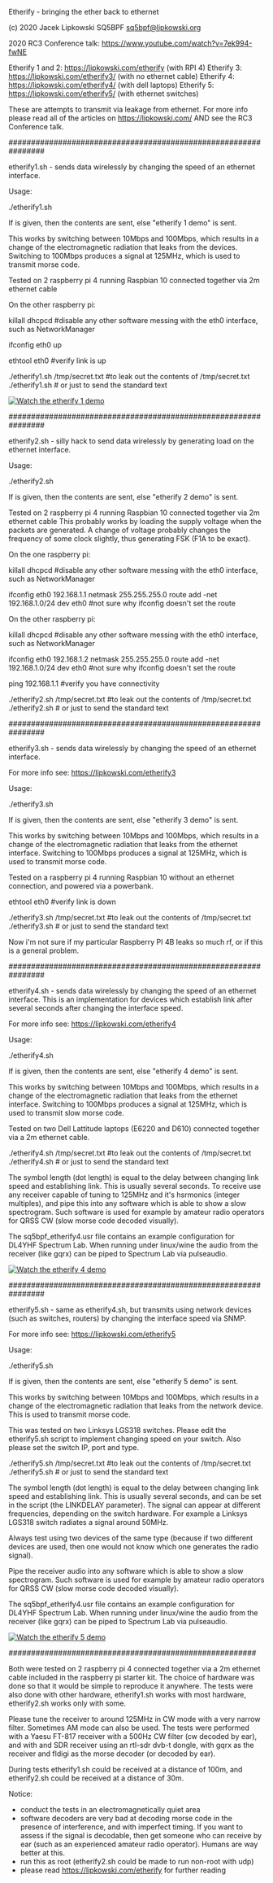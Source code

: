 Etherify - bringing the ether back to ethernet

(c) 2020 Jacek Lipkowski SQ5BPF <sq5bpf@lipkowski.org>

2020 RC3 Conference talk: https://www.youtube.com/watch?v=7ek994-fwNE

Etherify 1 and 2: https://lipkowski.com/etherify (with RPI 4)
Etherify 3: https://lipkowski.com/etherify3/ (with no ethernet cable)
Etherify 4: https://lipkowski.com/etherify4/ (with dell laptops)
Etherify 5: https://lipkowski.com/etherify5/ (with ethernet switches)

These are attempts to transmit via leakage from ethernet.
For more info please read all of the articles on https://lipkowski.com/ AND see the RC3 Conference talk.


################################################################

etherify1.sh  - sends data wirelessly by changing the speed of an 
ethernet interface.

Usage:

./etherify1.sh <file>

If <file> is  given, then the contents are sent, else "etherify 1 demo" is sent.

This works by switching between 10Mbps and 100Mbps, which results
in a change of the electromagnetic radiation that leaks from the devices.
Switching to 100Mbps produces a signal at 125MHz, which is used to
transmit morse code.


Tested on 2 raspberry pi 4 running Raspbian 10 
connected together via 2m ethernet cable

On the other raspberry pi:

killall dhcpcd #disable any other software messing with the eth0 interface, such as NetworkManager

ifconfig eth0 up

ethtool eth0  #verify link is up

./etherify1.sh /tmp/secret.txt  #to leak out the contents of /tmp/secret.txt
./etherify1.sh                  # or just to send the standard text




[![Watch the etherify 1 demo](https://img.youtube.com/vi/ueC4SLPrtNg/hqdefault.jpg)](https://youtu.be/ueC4SLPrtNg)


################################################################

etherify2.sh  -  silly hack to send data wirelessly by generating load on
 the ethernet interface.

Usage:

./etherify2.sh <file>

If <file> is  given, then the contents are sent, else "etherify 2 demo" is sent.

Tested on 2 raspberry pi 4 running Raspbian 10 
connected together via 2m ethernet cable
This probably works by loading the supply voltage when the packets
are generated. A change of voltage probably  changes the frequency
of some clock slightly, thus generating FSK (F1A to be exact).

On the one raspberry pi:

killall dhcpcd #disable any other software messing with the eth0 interface, such as NetworkManager

ifconfig eth0 192.168.1.1 netmask 255.255.255.0
route add -net 192.168.1.0/24 dev eth0 #not sure why ifconfig doesn't set the route

On the other raspberry pi:

killall dhcpcd #disable any other software messing with the eth0 interface, such as NetworkManager

ifconfig eth0 192.168.1.2 netmask 255.255.255.0
route add -net 192.168.1.0/24 dev eth0 #not sure why ifconfig doesn't set the route

ping 192.168.1.1 #verify you have connectivity

./etherify2.sh /tmp/secret.txt  #to leak out the contents of /tmp/secret.txt
./etherify2.sh                  # or just to send the standard text




################################################################

etherify3.sh  - sends data wirelessly by changing the speed of an 
ethernet interface.

For more info see: https://lipkowski.com/etherify3

Usage:

./etherify3.sh <file>

If <file> is  given, then the contents are sent, else "etherify 3 demo" is sent.

This works by switching between 10Mbps and 100Mbps, which results
in a change of the electromagnetic radiation that leaks from the ethernet interface.
Switching to 100Mbps produces a signal at 125MHz, which is used to
transmit morse code.


Tested on a raspberry pi 4 running Raspbian 10 
without an ethernet connection, and powered via a powerbank.

ethtool eth0  #verify link is down

./etherify3.sh /tmp/secret.txt  #to leak out the contents of /tmp/secret.txt
./etherify3.sh                  # or just to send the standard text

Now i'm not sure if my particular Raspberry PI 4B leaks so much rf, or if this
is a general problem.


################################################################

etherify4.sh  - sends data wirelessly by changing the speed of an 
ethernet interface. This is an implementation for devices which
establish link after several seconds after changing the interface speed.

For more info see: https://lipkowski.com/etherify4

Usage:

./etherify4.sh <file>

If <file> is  given, then the contents are sent, else "etherify 4 demo" is sent.

This works by switching between 10Mbps and 100Mbps, which results
in a change of the electromagnetic radiation that leaks from the ethernet interface.
Switching to 100Mbps produces a signal at 125MHz, which is used to
transmit slow morse code.


Tested on two Dell Lattitude laptops (E6220 and D610) connected together via
a 2m ethernet cable. 


./etherify4.sh /tmp/secret.txt  #to leak out the contents of /tmp/secret.txt
./etherify4.sh                  # or just to send the standard text


The symbol length (dot length) is equal to the delay between changing link
speed and establishing link. This is usually several seconds. To receive
use any receiver capable of tuning to 125MHz and it's hsrmonics (integer multiples),
and pipe this into any software which is able to show a slow spectrogram.
Such software is used for example by amateur radio operators for QRSS CW
(slow morse code decoded visually). 

The sq5bpf_etherify4.usr file contains an example configuration for 
DL4YHF Spectrum Lab. When running under linux/wine the audio from 
the receiver (like gqrx) can be piped to Spectrum Lab via pulseaudio.

[![Watch the etherify 4 demo](https://img.youtube.com/vi/aHbgMt0w4Cc/hqdefault.jpg)](https://youtu.be/aHbgMt0w4Cc)

################################################################

etherify5.sh  - same as etherify4.sh, but transmits using network
devices (such as switches, routers) by changing the interface speed 
via SNMP.

For more info see: https://lipkowski.com/etherify5

Usage:

./etherify5.sh <file>

If <file> is  given, then the contents are sent, else "etherify 5 demo" is sent.

This works by switching between 10Mbps and 100Mbps, which results
in a change of the electromagnetic radiation that leaks from the network device.
This is used to transmit morse code.

This was tested on two Linksys LGS318 switches. Please edit the etherify5.sh
script to implement changing speed on your switch. Also please set the 
switch IP, port and type.

./etherify5.sh /tmp/secret.txt  #to leak out the contents of /tmp/secret.txt
./etherify5.sh                  # or just to send the standard text


The symbol length (dot length) is equal to the delay between changing link
speed and establishing link. This is usually several seconds, and can be set
in the script (the LINKDELAY parameter).
The signal can appear at different frequencies, depending on the switch hardware.
For example a Linksys LGS318 switch radiates a signal around 50MHz. 

Always test using two devices of the same type (because if two different devices are
used, then one would not know which one generates the radio signal).

Pipe the receiver audio into any software which is able to show a slow spectrogram.
Such software is used for example by amateur radio operators for QRSS CW
(slow morse code decoded visually). 

The sq5bpf_etherify4.usr file contains an example configuration for 
DL4YHF Spectrum Lab. When running under linux/wine the audio from 
the receiver (like gqrx) can be piped to Spectrum Lab via pulseaudio.

[![Watch the etherify 5 demo](https://img.youtube.com/vi/DK90gS4ZLxs/hqdefault.jpg)](https://youtu.be/DK90gS4ZLxs)

#######################################################

Both were tested on 2 raspberry pi 4 connected together via a 2m 
ethernet cable included in the raspberry pi starter kit. The choice of
hardware was done so that it would be simple to reproduce it anywhere.
The tests were also done with other hardware, etherify1.sh works with most
hardware, etherify2.sh works only with some.

Please tune the receiver to around 125MHz in CW mode with a
very narrow filter. Sometimes AM mode can also be used. The tests 
were performed with a Yaesu FT-817 receiver with a 500Hz CW filter 
(cw decoded by ear), and with and SDR receiver using an rtl-sdr dvb-t 
dongle, with gqrx as the receiver and fldigi as the morse decoder (or
decoded by ear).
 
During tests etherify1.sh could be received at a distance of 100m,
and etherify2.sh could be received at a distance of 30m.

Notice:
- conduct the tests in an electromagnetically quiet area
- software decoders are very bad at decoding morse code in the presence
  of interference, and with imperfect timing. If you want to assess if the
  signal is decodable, then get someone who can receive by ear
  (such as an experienced amateur radio operator).
  Humans are way better at this.
- run this as root (etherify2.sh could be made to run non-root with udp)
- please read https://lipkowski.com/etherify for further reading

